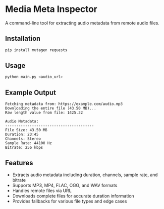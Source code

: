 # Media Meta Inspector

A command-line tool for extracting audio metadata from remote audio files.

## Installation

```bash
pip install mutagen requests
```

## Usage

```bash
python main.py <audio_url>
```

## Example Output

```
Fetching metadata from: https://example.com/audio.mp3
Downloading the entire file (43.50 MB)...
Raw length value from file: 1425.32

Audio Metadata:
----------------------------------------
File Size: 43.50 MB
Duration: 23:45
Channels: Stereo
Sample Rate: 44100 Hz
Bitrate: 256 kbps
```

## Features

- Extracts audio metadata including duration, channels, sample rate, and bitrate
- Supports MP3, MP4, FLAC, OGG, and WAV formats
- Handles remote files via URL
- Downloads complete files for accurate duration information
- Provides fallbacks for various file types and edge cases
